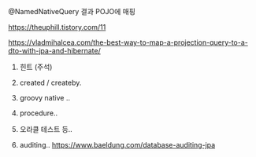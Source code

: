 @NamedNativeQuery 결과 POJO에 매핑

https://theuphill.tistory.com/11



https://vladmihalcea.com/the-best-way-to-map-a-projection-query-to-a-dto-with-jpa-and-hibernate/


1. 힌트 (주석)

2. created / createby.

3. groovy native ..

4. procedure..

5. 오라클 테스트 등..

6. auditing.. https://www.baeldung.com/database-auditing-jpa
